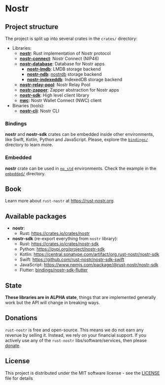 # Nostr

## Project structure

The project is split up into several crates in the `crates/` directory:

* Libraries:
    * [**nostr**](./crates/nostr): Rust implementation of Nostr protocol
    * [**nostr-connect**](./crates/nostr-connect): Nostr Connect (NIP46)
    * [**nostr-database**](./crates/nostr-database): Database for Nostr apps
        * [**nostr-lmdb**](./crates/nostr-lmdb): LMDB storage backend
        * [**nostr-ndb**](./crates/nostr-ndb): [nostrdb](https://github.com/damus-io/nostrdb) storage backend
        * [**nostr-indexeddb**](./crates/nostr-indexeddb): IndexedDB storage backend
    * [**nostr-relay-pool**](./crates/nostr-relay-pool): Nostr Relay Pool
    * [**nostr-zapper**](./crates/nostr-zapper): Zapper abstraction for Nostr apps
    * [**nostr-sdk**](./crates/nostr-sdk): High level client library
    * [**nwc**](./crates/nwc): Nostr Wallet Connect (NWC) client
* Binaries (tools):
    * [**nostr-cli**](./crates/nostr-cli): Nostr CLI

### Bindings

**nostr** and **nostr-sdk** crates can be embedded inside other environments, like Swift, Kotlin, Python and JavaScript. 
Please, explore the [`bindings/`](./bindings) directory to learn more.

### Embedded

**nostr** crate can be used in [`no_std`](https://docs.rust-embedded.org/book/intro/no-std.html) environments. 
Check the example in the [`embedded/`](./crates/nostr/examples/embedded) directory.

## Book

Learn more about `rust-nostr` at <https://rust-nostr.org>.

## Available packages

* **nostr**:
    * Rust: https://crates.io/crates/nostr
* **nostr-sdk** (re-export everything from `nostr` library):
    * Rust: https://crates.io/crates/nostr-sdk
    * Python: https://pypi.org/project/nostr-sdk
    * Kotlin: https://central.sonatype.com/artifact/org.rust-nostr/nostr-sdk
    * Swift: https://github.com/rust-nostr/nostr-sdk-swift
    * JavaScript: https://www.npmjs.com/package/@rust-nostr/nostr-sdk
    * Flutter: [bindings/nostr-sdk-flutter](./bindings/nostr-sdk-flutter)

## State

**These libraries are in ALPHA state**, things that are implemented generally work but the API will change in breaking ways.

## Donations

`rust-nostr` is free and open-source. This means we do not earn any revenue by selling it. Instead, we rely on your financial support. If you actively use any of the `rust-nostr` libs/software/services, then please [donate](https://rust-nostr.org/donate).

## License

This project is distributed under the MIT software license - see the [LICENSE](LICENSE) file for details

